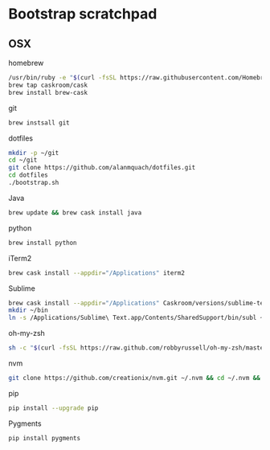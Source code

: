 # Bootstrap scratchpad

## OSX
homebrew
```bash
/usr/bin/ruby -e "$(curl -fsSL https://raw.githubusercontent.com/Homebrew/install/master/install)"
brew tap caskroom/cask
brew install brew-cask
```

git
```bash
brew instsall git
```

dotfiles
```bash
mkdir -p ~/git
cd ~/git
git clone https://github.com/alanmquach/dotfiles.git
cd dotfiles
./bootstrap.sh
```

Java
```bash
brew update && brew cask install java
```

python
```bash
brew install python
```

iTerm2
```bash
brew cask install --appdir="/Applications" iterm2
```

Sublime
```bash
brew cask install --appdir="/Applications" Caskroom/versions/sublime-text3
mkdir ~/bin
ln -s /Applications/Sublime\ Text.app/Contents/SharedSupport/bin/subl ~/bin/subl
```

oh-my-zsh
```bash
sh -c "$(curl -fsSL https://raw.github.com/robbyrussell/oh-my-zsh/master/tools/install.sh)"
```

nvm
```bash
git clone https://github.com/creationix/nvm.git ~/.nvm && cd ~/.nvm && git checkout `git describe --abbrev=0 --tags`
```

pip
```bash
pip install --upgrade pip
```

Pygments
```bash
pip install pygments
```
